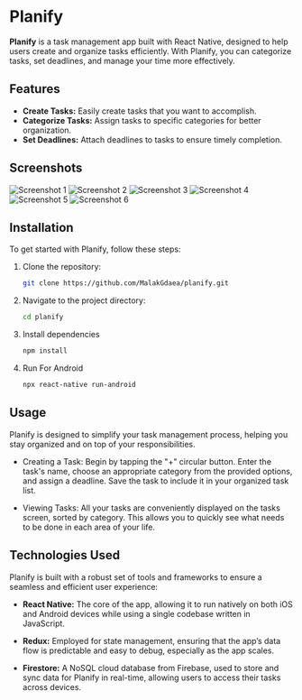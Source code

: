 # Planify

**Planify** is a task management app built with React Native, designed to help users create and organize tasks efficiently. With Planify, you can categorize tasks, set deadlines, and manage your time more effectively.

## Features

- **Create Tasks:** Easily create tasks that you want to accomplish.
- **Categorize Tasks:** Assign tasks to specific categories for better organization.
- **Set Deadlines:** Attach deadlines to tasks to ensure timely completion.


## Screenshots

![Screenshot 1]('https://github.com/MalakGdaea/Planify/tree/master/src/assets/screenshot/mainScreen.jpeg')
![Screenshot 2]('src/assets/screenshot/signIn.jpeg')
![Screenshot 3]('src/assets/screenshot/signUp.jpeg')
![Screenshot 4]('src/assets/screenshot/homePage.jpeg')
![Screenshot 5]('src/assets/screenshot/addTask.jpeg')
![Screenshot 6]('src/assets/screenshot/tasksList.jpeg')


## Installation

To get started with Planify, follow these steps:

1. Clone the repository:

   ```bash
   git clone https://github.com/MalakGdaea/planify.git

2. Navigate to the project directory:

   ```bash
   cd planify

3. Install dependencies
   ```bash
   npm install

4. Run For Android
   ```bash
   npx react-native run-android


## Usage
Planify is designed to simplify your task management process, helping you stay organized and on top of your responsibilities.

- Creating a Task:
Begin by tapping the "+" circular button.
Enter the task's name, choose an appropriate category from the provided options, and assign a deadline.
Save the task to include it in your organized task list.

- Viewing Tasks:
All your tasks are conveniently displayed on the tasks screen, sorted by category. This allows you to quickly see what needs to be done in each area of your life.


## Technologies Used
Planify is built with a robust set of tools and frameworks to ensure a seamless and efficient user experience:

- **React Native:** The core of the app, allowing it to run natively on both iOS and Android devices while using a single codebase written in JavaScript.

- **Redux:** Employed for state management, ensuring that the app’s data flow is predictable and easy to debug, especially as the app scales.

- **Firestore:** A NoSQL cloud database from Firebase, used to store and sync data for Planify in real-time, allowing users to access their tasks across devices.

